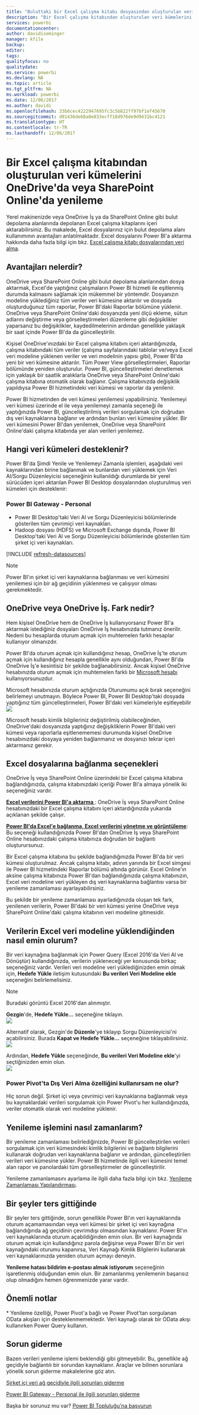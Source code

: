 ```yaml
---
title: "Buluttaki bir Excel çalışma kitabı dosyasından oluşturulan veri kümelerini yenileme"
description: "Bir Excel çalışma kitabından oluşturulan veri kümelerini OneDrive'da veya SharePoint Online'da yenileme"
services: powerbi
documentationcenter: 
author: davidiseminger
manager: kfile
backup: 
editor: 
tags: 
qualityfocus: no
qualitydate: 
ms.service: powerbi
ms.devlang: NA
ms.topic: article
ms.tgt_pltfrm: NA
ms.workload: powerbi
ms.date: 12/06/2017
ms.author: davidi
ms.openlocfilehash: 33b6cec4222947695fc3c5b822ff97bf1ef45670
ms.sourcegitcommit: d91436de68a0e833ecff18d976de9d9431bc4121
ms.translationtype: HT
ms.contentlocale: tr-TR
ms.lasthandoff: 12/06/2017
---
```

# <a name="refresh-a-dataset-created-from-an-excel-workbook-on-onedrive-or-sharepoint-online"></a>Bir Excel çalışma kitabından oluşturulan veri kümelerini OneDrive'da veya SharePoint Online'da yenileme
Yerel makinenizde veya OneDrive İş ya da SharePoint Online gibi bulut depolama alanlarında depolanan Excel çalışma kitaplarını içeri aktarabilirsiniz. Bu makalede, Excel dosyalarınız için bulut depolama alanı kullanımının avantajları anlatılmaktadır. Excel dosyalarını Power BI'a aktarma hakkında daha fazla bilgi için bkz. [Excel çalışma kitabı dosyalarından veri alma](service-excel-workbook-files.md).

## <a name="what-are-the-advantages"></a>Avantajları nelerdir?
OneDrive veya SharePoint Online gibi bulut depolama alanlarından dosya aktarmak, Excel'de yaptığınız çalışmaların Power BI hizmeti ile eşitlenmiş durumda kalmasını sağlamak için mükemmel bir yöntemdir. Dosyanızın modeline yüklediğiniz tüm veriler veri kümesine aktarılır ve dosyada oluşturduğunuz tüm raporlar, Power BI'daki Raporlar bölümüne yüklenir. OneDrive veya SharePoint Online'daki dosyanızda yeni ölçü ekleme, sütun adlarını değiştirme veya görselleştirmeleri düzenleme gibi değişiklikler yaparsanız bu değişiklikler, kaydedilmelerinin ardından genellikle yaklaşık bir saat içinde Power BI'da da güncelleştirilir.

Kişisel OneDrive'ınızdaki bir Excel çalışma kitabını içeri aktardığınızda, çalışma kitabındaki tüm veriler (çalışma sayfalarındaki tablolar ve/veya Excel veri modeline yüklenen veriler ve veri modelinin yapısı gibi), Power BI'da yeni bir veri kümesine aktarılır. Tüm Power View görselleştirmeleri, Raporlar bölümünde yeniden oluşturulur. Power BI, güncelleştirmeleri denetlemek için yaklaşık bir saatlik aralıklarla OneDrive veya SharePoint Online'daki çalışma kitabına otomatik olarak bağlanır. Çalışma kitabınızda değişiklik yapıldıysa Power BI hizmetindeki veri kümesi ve raporlar da yenilenir.

Power BI hizmetinden de veri kümesi yenilemesi yapabilirsiniz. Yenilemeyi veri kümesi üzerinde el ile veya yenilemeyi zamanla seçeneği ile yaptığınızda Power BI, güncelleştirilmiş verileri sorgulamak için doğrudan dış veri kaynaklarına bağlanır ve ardından bunları veri kümesine yükler. Bir veri kümesini Power BI'dan yenilemek, OneDrive veya SharePoint Online'daki çalışma kitabında yer alan verileri yenilemez. 

## <a name="whats-supported"></a>Hangi veri kümeleri desteklenir?
Power BI'da Şimdi Yenile ve Yenilemeyi Zamanla işlemleri, aşağıdaki veri kaynaklarından birine bağlanmak ve bunlardan veri yüklemek için Veri Al/Sorgu Düzenleyicisi seçeneğinin kullanıldığı durumlarda bir yerel sürücüden içeri aktarılan Power BI Desktop dosyalarından oluşturulmuş veri kümeleri için desteklenir:  

### <a name="power-bi-gateway---personal"></a>Power BI Gateway - Personal
* Power BI Desktop'taki Veri Al ve Sorgu Düzenleyicisi bölümlerinde gösterilen tüm çevrimiçi veri kaynakları.
* Hadoop dosyası (HDFS) ve Microsoft Exchange dışında, Power BI Desktop'taki Veri Al ve Sorgu Düzenleyicisi bölümlerinde gösterilen tüm şirket içi veri kaynakları.

<!-- Refresh Data sources-->
[!INCLUDE [refresh-datasources](./includes/refresh-datasources.md)]

> [!NOTE]
> Power BI'ın şirket içi veri kaynaklarına bağlanması ve veri kümesini yenilemesi için bir ağ geçidinin yüklenmesi ve çalışıyor olması gerekmektedir.
> 
> 

## <a name="onedrive-or-onedrive-for-business-whats-the-difference"></a>OneDrive veya OneDrive İş. Fark nedir?
Hem kişisel OneDrive hem de OneDrive İş kullanıyorsanız Power BI'a aktarmak istediğiniz dosyaları OneDrive İş hesabınızda tutmanız önerilir. Nedeni bu hesaplarda oturum açmak için muhtemelen farklı hesaplar kullanıyor olmanızdır.

Power BI'da oturum açmak için kullandığınız hesap, OneDrive İş'te oturum açmak için kullandığınız hesapla genellikle aynı olduğundan, Power BI'da OneDrive İş'e kesintisiz bir şekilde bağlanabilirsiniz. Ancak kişisel OneDrive hesabınızda oturum açmak için muhtemelen farklı bir [Microsoft hesabı](http://www.microsoft.com/account/default.aspx) kullanıyorsunuzdur.

Microsoft hesabınızda oturum açtığınızda Oturumumu açık bırak seçeneğini belirlemeyi unutmayın. Böylece Power BI, Power BI Desktop'taki dosyada yaptığınız tüm güncelleştirmeleri, Power BI'daki veri kümeleriyle eşitleyebilir  
    ![](media/refresh-excel-file-onedrive/refresh_signin_keepmesignedin.png)

Microsoft hesabı kimlik bilgileriniz değiştirilmiş olabileceğinden, OneDrive'daki dosyanızda yaptığınız değişikliklerin Power BI'daki veri kümesi veya raporlarla eşitlenememesi durumunda kişisel OneDrive hesabınızdaki dosyaya yeniden bağlanmanız ve dosyanızı tekrar içeri aktarmanız gerekir.

## <a name="options-for-connecting-to-excel-file"></a>Excel dosyalarına bağlanma seçenekleri
OneDrive İş veya SharePoint Online üzerindeki bir Excel çalışma kitabına bağlandığınızda, çalışma kitabınızdaki içeriği Power BI'a almaya yönelik iki seçeneğiniz vardır.

[**Excel verilerini Power BI'a aktarma** ](service-excel-workbook-files.md#import-or-connect-to-an-excel-workbook-from-power-bi): OneDrive İş veya SharePoint Online hesabınızdaki bir Excel çalışma kitabını içeri aktardığınızda yukarıda açıklanan şekilde çalışır.

[**Power BI'da Excel'e bağlanma, Excel verilerini yönetme ve görüntüleme**](service-excel-workbook-files.md#one-excel-workbook--two-ways-to-use-it): Bu seçeneği kullandığınızda Power BI'dan OneDrive İş veya SharePoint Online hesabınızdaki çalışma kitabınıza doğrudan bir bağlantı oluşturursunuz.

Bir Excel çalışma kitabına bu şekilde bağlandığınızda Power BI'da bir veri kümesi oluşturulmaz. Ancak çalışma kitabı, adının yanında bir Excel simgesi ile Power BI hizmetindeki Raporlar bölümü altında görünür. Excel Online'ın aksine çalışma kitabınıza Power BI'dan bağlandığınızda çalışma kitabınızın, Excel veri modeline veri yükleyen dış veri kaynaklarına bağlantısı varsa bir yenileme zamanlaması ayarlayabilirsiniz.

Bu şekilde bir yenileme zamanlaması ayarladığınızda oluşan tek fark, yenilenen verilerin, Power BI'daki bir veri kümesi yerine OneDrive veya SharePoint Online'daki çalışma kitabının veri modeline gitmesidir.

## <a name="how-do-i-make-sure-data-is-loaded-to-the-excel-data-model"></a>Verilerin Excel veri modeline yüklendiğinden nasıl emin olurum?
Bir veri kaynağına bağlanmak için Power Query (Excel 2016'da Veri Al ve Dönüştür) kullandığınızda, verilerin yükleneceği yer konusunda birkaç seçeneğiniz vardır. Verileri veri modeline veri yüklediğinizden emin olmak için, **Hedefe Yükle** iletişim kutusundaki **Bu verileri Veri Modeline ekle** seçeneğini belirlemelisiniz.

> [!NOTE]
> Buradaki görüntü Excel 2016'dan alınmıştır.
> 
> 

**Gezgin**'de, **Hedefe Yükle…** seçeneğine tıklayın.  
    ![](media/refresh-excel-file-onedrive/refresh_loadtodm_1.png)

Alternatif olarak, Gezgin'de **Düzenle**'ye tıklayıp Sorgu Düzenleyicisi'ni açabilirsiniz. Burada **Kapat ve Hedefe Yükle...** seçeneğine tıklayabilirsiniz.  
    ![](media/refresh-excel-file-onedrive/refresh_loadtodm_2.png)

Ardından, **Hedefe Yükle** seçeneğinde, **Bu verileri Veri Modeline ekle**'yi seçtiğinizden emin olun.  
    ![](media/refresh-excel-file-onedrive/refresh_loadtodm_3.png)

### <a name="what-if-i-use-get-external-data-in-power-pivot"></a>Power Pivot'ta Dış Veri Alma özelliğini kullanırsam ne olur?
Hiç sorun değil. Şirket içi veya çevrimiçi veri kaynaklarına bağlanmak veya bu kaynaklardaki verileri sorgulamak için Power Pivot'u her kullandığınızda, veriler otomatik olarak veri modeline yüklenir.

## <a name="how-do-i-schedule-refresh"></a>Yenileme işlemini nasıl zamanlarım?
Bir yenileme zamanlaması belirlediğinizde, Power BI güncelleştirilen verileri sorgulamak için veri kümesindeki kimlik bilgilerini ve bağlantı bilgilerini kullanarak doğrudan veri kaynaklarına bağlanır ve ardından, güncelleştirilen verileri veri kümesine yükler. Power BI hizmetinde ilgili veri kümesini temel alan rapor ve panolardaki tüm görselleştirmeler de güncelleştirilir.

Yenileme zamanlamasını ayarlama ile ilgili daha fazla bilgi için bkz. [Yenileme Zamanlaması Yapılandırması](refresh-scheduled-refresh.md).

## <a name="when-things-go-wrong"></a>Bir şeyler ters gittiğinde
Bir şeyler ters gittiğinde, sorun genellikle Power BI'ın veri kaynaklarında oturum açamamasından veya veri kümesi bir şirket içi veri kaynağına bağlandığında ağ geçidinin çevrimdışı olmasından kaynaklanır. Power BI'ın veri kaynaklarında oturum açabildiğinden emin olun. Bir veri kaynağında oturum açmak için kullandığınız parola değişirse veya Power BI'ın bir veri kaynağındaki oturumu kapanırsa, Veri Kaynağı Kimlik Bilgilerini kullanarak veri kaynaklarınızda yeniden oturum açmayı deneyin.

**Yenileme hatası bildirim e-postası almak istiyorum** seçeneğinin işaretlenmiş olduğundan emin olun. Bir zamanlanmış yenilemenin başarısız olup olmadığını hemen öğrenmenizde yarar vardır.

## <a name="important-notes"></a>Önemli notlar
\* Yenileme özelliği, Power Pivot'a bağlı ve Power Pivot'tan sorgulanan OData akışları için desteklenmemektedir. Veri kaynağı olarak bir OData akışı kullanırken Power Query kullanın.

## <a name="troubleshooting"></a>Sorun giderme
Bazen verileri yenileme işlemi beklendiği gibi gitmeyebilir. Bu, genellikle ağ geçidiyle bağlantılı bir sorundan kaynaklanır. Araçlar ve bilinen sorunlara yönelik sorun giderme makalelerine göz atın.

[Şirket içi veri ağ geçidiyle ilgili sorunları giderme](service-gateway-onprem-tshoot.md)

[Power BI Gateway - Personal ile ilgili sorunları giderme](service-admin-troubleshooting-power-bi-personal-gateway.md)

Başka bir sorunuz mu var? [Power BI Topluluğu'na başvurun](http://community.powerbi.com/)

